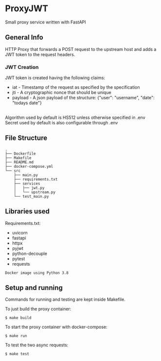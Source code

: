 # ProxyJWT
Small proxy service written with FastAPI

## General Info
HTTP Proxy that forwards a POST request to the upstream host and adds a JWT token to the request headers.
<br/>
### JWT Creation
 JWT token is created having the following claims:
  - iat - Timestamp of the request as specified by the specification
  - jti - A cryptographic nonce that should be unique
  - payload - A json payload of the structure: {"user": "username", "date": "todays date"}
<br/>
  Algorithm used by default is HS512 unless otherwise specified in .env
  Secret used by default is also configurable through .env

## File Structure
```
.
├── Dockerfile
├── Makefile
├── README.md
├── docker-compose.yml
└── src
    ├── main.py
    ├── requirements.txt
    ├── services
    │   ├── jwt.py
    │   └── upstream.py
    └── test_main.py
```

	
## Libraries used
Requirements.txt:
* uvicorn
* fastapi
* httpx
* pyjwt
* python-decouple
* pytest
* requests

`Docker image using Python 3.8`
	
## Setup and running
Commands for running and testing are kept inside Makefile.

To just build the proxy container:
```
$ make build
```
To start the proxy container with docker-compose:
```
$ make run
```
To test the two async requests:
```
$ make test
```
